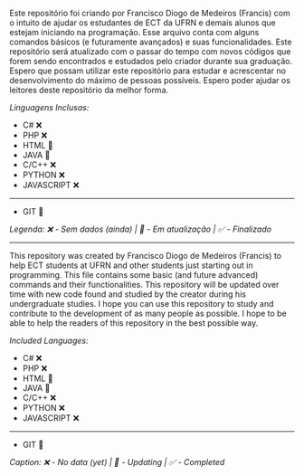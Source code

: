 Este repositório foi criando por Francisco Diogo de Medeiros (Francis) com o intuito de ajudar os estudantes de ECT da UFRN e
demais alunos que estejam iniciando na programação. Esse arquivo conta com alguns comandos básicos (e futuramente
avançados) e suas funcionalidades. Este repositório será atualizado com o passar do tempo com novos códigos que forem sendo
encontrados e estudados pelo criador durante sua graduação. Espero que possam utilizar este repositório para estudar e
acrescentar no desenvolvimento do máximo de pessoas possíveis. Espero poder ajudar os leitores deste repositório da melhor
forma.

*Linguagens Inclusas:*

- C# ❌
- PHP ❌
- HTML 🧩
- JAVA 🧩
- C/C++ ❌
- PYTHON ❌
- JAVASCRIPT ❌
- -------------------
- GIT 🧩

*Legenda: ❌ - Sem dados (ainda) | 🧩 - Em atualização | ✅ - Finalizado*
- -------------------

This repository was created by Francisco Diogo de Medeiros (Francis) to help ECT students at UFRN and
other students just starting out in programming. This file contains some basic (and future
advanced) commands and their functionalities. This repository will be updated over time with new code
found and studied by the creator during his undergraduate studies. I hope you can use this repository to study and
contribute to the development of as many people as possible. I hope to be able to help the readers of this repository in the best
possible way.

*Included Languages:*

- C# ❌
- PHP ❌
- HTML 🧩
- JAVA 🧩
- C/C++ ❌
- PYTHON ❌
- JAVASCRIPT ❌
- -------------------
- GIT 🧩

*Caption: ❌ - No data (yet) | 🧩 - Updating | ✅ - Completed*
